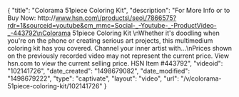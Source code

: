 {
    "title": "Colorama 51piece Coloring Kit",
    "description": "For More Info or to Buy Now: http:\/\/www.hsn.com\/products\/seo\/7866575?rdr=1&sourceid=youtube&cm_mmc=Social-_-Youtube-_-ProductVideo-_-443792\nColorama 51piece Coloring Kit  \nWhether it's doodling when you're on the phone or creating serious art projects, this multimedium coloring kit has you covered. Channel your inner artist with...\nPrices shown on the previously recorded video may not represent the current price.  View hsn.com to view the current selling price. HSN Item #443792",
    "videoid": "102141726",
    "date_created": "1498679082",
    "date_modified": "1498679222",
    "type": "captivate",
    "layout": "video",
    "url": "\/v\/colorama-51piece-coloring-kit\/102141726"
}